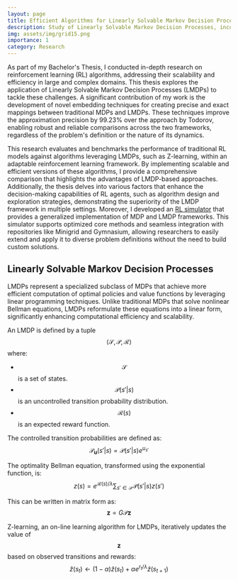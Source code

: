 ```yaml
---
layout: page
title: Efficient Algorithms for Linearly Solvable Markov Decision Processes
description: Study of Linearly Solvable Markov Decision Processes, incorporating novel embedding techniques and scalable solutions.
img: assets/img/grid15.png
importance: 1
category: Research
---
```


As part of my Bachelor's Thesis, I conducted in-depth research on reinforcement learning (RL) algorithms, addressing their scalability and efficiency in large and complex domains. This thesis explores the application of Linearly Solvable Markov Decision Processes (LMDPs) to tackle these challenges. A significant contribution of my work is the development of novel embedding techniques for creating precise and exact mappings between traditional MDPs and LMDPs. These techniques improve the approximation precision by 99.23% over the approach by Todorov, enabling robust and reliable comparisons across the two frameworks, regardless of the problem's definition or the nature of its dynamics.

This research evaluates and benchmarks the performance of traditional RL models against algorithms leveraging LMDPs, such as Z-learning, within an adaptable reinforcement learning framework. By implementing scalable and efficient versions of these algorithms, I provide a comprehensive comparison that highlights the advantages of LMDP-based approaches. Additionally, the thesis delves into various factors that enhance the decision-making capabilities of RL agents, such as algorithm design and exploration strategies, demonstrating the superiority of the LMDP framework in multiple settings. Moreover, I developed an [RL simulator](https://github.com/davidperezcarrasco/Efficient-Algorithms-for-Linearly-Solvable-Markov-Decision-Processes) that provides a generalized implementation of MDP and LMDP frameworks. This simulator supports optimized core methods and seamless integration with repositories like Minigrid and Gymnasium, allowing researchers to easily extend and apply it to diverse problem definitions without the need to build custom solutions.

## Linearly Solvable Markov Decision Processes

LMDPs represent a specialized subclass of MDPs that achieve more efficient computation of optimal policies and value functions by leveraging linear programming techniques. Unlike traditional MDPs that solve nonlinear Bellman equations, LMDPs reformulate these equations into a linear form, significantly enhancing computational efficiency and scalability.

An LMDP is defined by a tuple $$ \langle \mathcal{S}, \mathcal{P}, \mathcal{R} \rangle $$ where:
- $$ \mathcal{S} $$ is a set of states.
- $$ \mathcal{P}(s'|s) $$ is an uncontrolled transition probability distribution.
- $$ \mathcal{R}(s) $$ is an expected reward function.

The controlled transition probabilities are defined as:
$$ \mathcal{P}_{\mathbf{u}}(s' | s) = \mathcal{P}(s' | s) e^{u_{s'}} $$

The optimality Bellman equation, transformed using the exponential function, is:
$$ z(s) = e^{\mathcal{R}(s)/\lambda} \sum_{s' \in \mathcal{S}} \mathcal{P}(s' | s) z(s') $$

This can be written in matrix form as:
$$ \mathbf{z} = G\mathcal{P}\mathbf{z} $$

Z-learning, an on-line learning algorithm for LMDPs, iteratively updates the value of $$ \mathbf{z} $$ based on observed transitions and rewards:
$$ \hat{z}(s_t) \gets (1 - \alpha)\hat{z}(s_t) + \alpha e^{r_t/\lambda}\hat{z}(s_{t+1}) $$

<!--### Z-learning Algorithm

\begin{algorithm}
\caption{Z-learning}
\label{alg:z-learning}
\begin{algorithmic}[1]
\State \textbf{input:} learning rate $$ \alpha \in (0,1] $$, temperature parameter $$ \lambda > 0 $$, LMDP with $$ \mathcal{R} $$, $$ \mathcal{P} $$, $$ \mathcal{S} $$, $$ \mathcal{S}^- $$, $$ \mathcal{T} $$
\State \textbf{output:} $$ \hat{Z}: S \rightarrow \mathbb{R} $$
\State \textbf{initialize} $$ \hat{Z}(s) \leftarrow 1 $$ for all $$ s \in \mathcal{S}^- $$, $$ \hat{Z}(s) \leftarrow e^{\mathcal{R}(s)/\lambda} $$ for all $$ s \in \mathcal{T} $$, $$ \hat{\mathcal{P}_{\mathbf{u}}} \leftarrow \mathcal{P} $$
\Repeat
\State $$ s_t \gets s_0 $$ (sample state from initial state distribution)
    \While{$$ s_t \notin \mathcal{T} $$}
    \State Take reward $$ r_t $$ from the current state $$ s_t $$.
    \State $$ G[z](s_t) \leftarrow \sum_{s' \in \mathcal{S}} \mathcal{P}(s' \mid s)\hat{Z}(s') $$
    \State $$ \hat{Z}(s_t) \leftarrow \hat{Z}(s_t) + \alpha [ e^{r_t/\lambda} G[z](s_t) - \hat{Z}(s_t) ] $$
    \State Update $$ \hat{\mathcal{P}_{\mathbf{u}}} $$ derived from $$ \hat{Z} $$
    \State Sample a next state $$ s_{t+1} $$ according to $$ \hat{\mathcal{P}_{\mathbf{u}}} $$
    \State $$ s_t \leftarrow s_{t+1} $$
    \EndWhile
\Until{convergence}
\end{algorithmic}
\end{algorithm} 

<div class="row justify-content-sm-center">
    <div class="col-sm-8 mt-3 mt-md-0">
        {% include figure.liquid path="assets/img/minigrid_plots2.png" title="Throughput Comparison between Z Learning for a LMDP and Q Learning for an embedded MDP" class="img-fluid rounded z-depth-1" %}
    </div>
    <div class="col-sm-4 mt-3 mt-md-0">
        {% include figure.liquid path="assets/img/value_function3.png" title="Optimal value function of a 4x4 Grid" class="img-fluid rounded z-depth-1" %}
    </div>
</div>
<div class="caption">
    On the left, a throughput benchmarking of Z Learning and Q Learning using the proper embedding from LMDP to MDP for precise comparison. On the right, the value function of the MDP for a small grid environment of 5 x 5 cells.
</div>

My research focused on enhancing the performance and scalability of state-of-the-art RL algorithms like Q-Learning and Z-Learning. By applying these algorithms to challenging Minigrid environments, I explored and evaluated methods to improve their efficacy in handling complex decision-making tasks. This involved developing efficient computational techniques for optimal action selection and optimizing value function approximation within linear LMDPs. Furthermore, I investigated the impact of exploration decay rates on the performance and convergence of these algorithms.-->